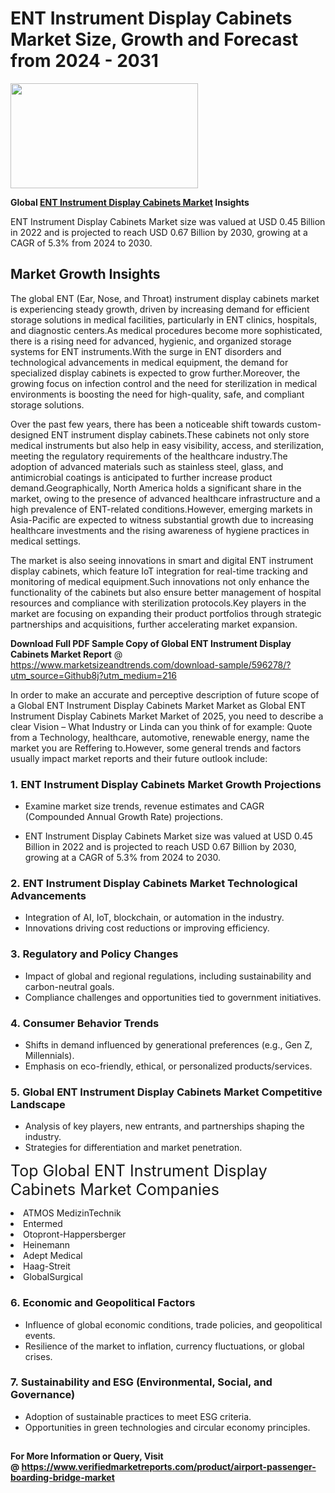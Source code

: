 <H1>ENT Instrument Display Cabinets Market Size, Growth and Forecast from 2024 - 2031</H1><img class="aligncenter size-medium wp-image-584254" src="https://thirdeyenews.in/wp-content/uploads/2024/09/Global-Market-Research-300x168.jpeg" alt="" width="300" height="168" /><p><strong>Global&nbsp;<a href="https://www.marketsizeandtrends.com/download-sample/596278/?utm_source=Github8j?utm_medium=216">ENT Instrument Display Cabinets Market</a> Insights</strong></p><p>ENT Instrument Display Cabinets Market size was valued at USD 0.45 Billion in 2022 and is projected to reach USD 0.67 Billion by 2030, growing at a CAGR of 5.3% from 2024 to 2030.</p><p><h2>Market Growth Insights</h2> <p>The global ENT (Ear, Nose, and Throat) instrument display cabinets market is experiencing steady growth, driven by increasing demand for efficient storage solutions in medical facilities, particularly in ENT clinics, hospitals, and diagnostic centers.As medical procedures become more sophisticated, there is a rising need for advanced, hygienic, and organized storage systems for ENT instruments.With the surge in ENT disorders and technological advancements in medical equipment, the demand for specialized display cabinets is expected to grow further.Moreover, the growing focus on infection control and the need for sterilization in medical environments is boosting the need for high-quality, safe, and compliant storage solutions.</p> <p>Over the past few years, there has been a noticeable shift towards custom-designed ENT instrument display cabinets.These cabinets not only store medical instruments but also help in easy visibility, access, and sterilization, meeting the regulatory requirements of the healthcare industry.The adoption of advanced materials such as stainless steel, glass, and antimicrobial coatings is anticipated to further increase product demand.Geographically, North America holds a significant share in the market, owing to the presence of advanced healthcare infrastructure and a high prevalence of ENT-related conditions.However, emerging markets in Asia-Pacific are expected to witness substantial growth due to increasing healthcare investments and the rising awareness of hygiene practices in medical settings.</p> <p>The market is also seeing innovations in smart and digital ENT instrument display cabinets, which feature IoT integration for real-time tracking and monitoring of medical equipment.Such innovations not only enhance the functionality of the cabinets but also ensure better management of hospital resources and compliance with sterilization protocols.Key players in the market are focusing on expanding their product portfolios through strategic partnerships and acquisitions, further accelerating market expansion.</p> <p><span class=""><strong>Download Full PDF Sample Copy of Global ENT Instrument Display Cabinets Market Report</strong> @ <a href="https://www.marketsizeandtrends.com/download-sample/596278/?utm_source=Github8j?utm_medium=216" target="_blank">https://www.marketsizeandtrends.com/download-sample/596278/?utm_source=Github8j?utm_medium=216</a></span></p><p>In order to make an accurate and perceptive description of future scope of a Global&nbsp;ENT Instrument Display Cabinets Market Market as Global&nbsp;ENT Instrument Display Cabinets Market Market of 2025, you need to describe a clear Vision &ndash; What Industry or Linda can you think of for example: Quote from a Technology, healthcare, automotive, renewable energy, name the market you are Reffering to.However, some general trends and factors usually impact market reports and their future outlook include:</p><h3>1.&nbsp;<strong>ENT Instrument Display Cabinets Market Growth Projections</strong></h3><ul><li>Examine market size trends, revenue estimates and CAGR (Compounded Annual Growth Rate) projections.</li><li><p>ENT Instrument Display Cabinets Market size was valued at USD 0.45 Billion in 2022 and is projected to reach USD 0.67 Billion by 2030, growing at a CAGR of 5.3% from 2024 to 2030.</p></li></ul><h3>2.&nbsp;<strong>ENT Instrument Display Cabinets Market Technological Advancements</strong></h3><ul><li>Integration of AI, IoT, blockchain, or automation in the industry.</li><li>Innovations driving cost reductions or improving efficiency.</li></ul><h3>3.&nbsp;<strong>Regulatory and Policy Changes</strong></h3><ul><li>Impact of global and regional regulations, including sustainability and carbon-neutral goals.</li><li>Compliance challenges and opportunities tied to government initiatives.</li></ul><h3>4.&nbsp;<strong>Consumer Behavior Trends</strong></h3><ul><li>Shifts in demand influenced by generational preferences (e.g., Gen Z, Millennials).</li><li>Emphasis on eco-friendly, ethical, or personalized products/services.</li></ul><h3>5.&nbsp;<strong>Global ENT Instrument Display Cabinets Market Competitive Landscape</strong></h3><ul><li>Analysis of key players, new entrants, and partnerships shaping the industry.</li><li>Strategies for differentiation and market penetration.</li></ul><p data-pm-slice="1 1 []"><span style="color: inherit; font-family: inherit; font-size: 25px;">Top Global ENT Instrument Display Cabinets Market Companies</span></p><div class="" data-test-id=""><p><li>ATMOS MedizinTechnik</li><li> Entermed</li><li> Otopront-Happersberger</li><li> Heinemann</li><li> Adept Medical</li><li> Haag-Streit</li><li> GlobalSurgical</li></p></div><h3>6.&nbsp;<strong>Economic and Geopolitical Factors</strong></h3><ul><li>Influence of global economic conditions, trade policies, and geopolitical events.</li><li>Resilience of the market to inflation, currency fluctuations, or global crises.</li></ul><h3>7.&nbsp;<strong>Sustainability and ESG (Environmental, Social, and Governance)</strong></h3><ul><li>Adoption of sustainable practices to meet ESG criteria.</li><li>Opportunities in green technologies and circular economy principles.</li></ul><h2><strong style="font-size: 14px;">For More Information or Query, Visit @&nbsp;</strong><a style="background-color: #ffffff; font-size: 14px;" href="https://www.marketsizeandtrends.com/report/ent-instrument-display-cabinets-market/" target="_blank">https://www.verifiedmarketreports.com/product/airport-passenger-boarding-bridge-market</a></h2>